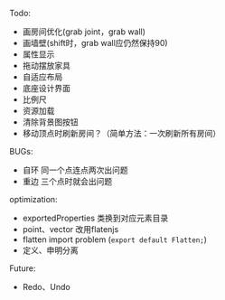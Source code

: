 
Todo:

- 画房间优化(grab joint，grab wall)
- 画墙壁(shift时，grab wall应仍然保持90)
- 属性显示
- 拖动摆放家具
- 自适应布局
- 底座设计界面
- 比例尺
- 资源加载
- 清除背景图按钮    
- 移动顶点时刷新房间？（简单方法：一次刷新所有房间）

BUGs:

- 自环 同一个点连点两次出问题
- 重边 三个点时就会出问题


optimization:

- exportedProperties 类换到对应元素目录
- point、vector 改用flatenjs
- flatten import problem  (`export default Flatten;`)
- 定义、申明分离

Future: 

- Redo、Undo